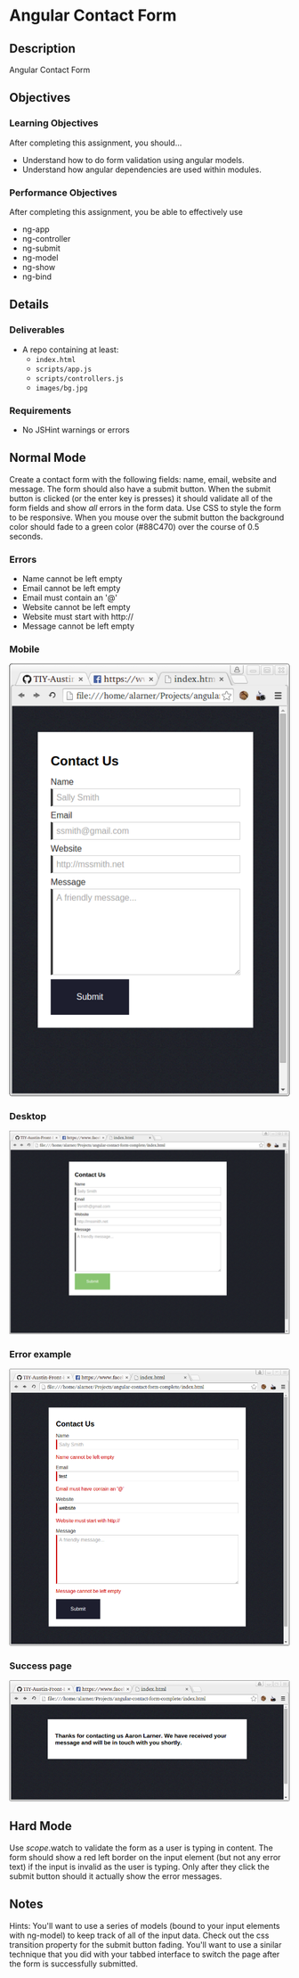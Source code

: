 # Angular Contact Form

## Description
Angular Contact Form


## Objectives

### Learning Objectives

After completing this assignment, you should…

* Understand how to do form validation using angular models.
* Understand how angular dependencies are used within modules.


### Performance Objectives

After completing this assignment, you be able to effectively use

* ng-app
* ng-controller
* ng-submit
* ng-model
* ng-show
* ng-bind




## Details

### Deliverables

* A repo containing at least:
  * `index.html`
  * `scripts/app.js`
  * `scripts/controllers.js`
  * `images/bg.jpg`

### Requirements

* No JSHint warnings or errors


## Normal Mode
Create a contact form with the following fields: name, email, website and message. The form should also have a submit button. When the submit button is clicked (or the enter key is presses) it should validate all of the form fields and show *all* errors in the form data. Use CSS to style the form to be responsive. When you mouse over the submit button the background color should fade to a green color (#88C470) over the course of 0.5 seconds.

### Errors
* Name cannot be left empty
* Email cannot be left empty
* Email must contain an '@'
* Website cannot be left empty
* Website must start with http://
* Message cannot be left empty

### Mobile
![Mobile](/mobile.png)
### Desktop
![Desktop](/desktop.png)
### Error example
![Error](/error.png)
### Success page
![Success](/success.png)

## Hard Mode
Use $scope.$watch to validate the form as a user is typing in content. The form should show a red left border on the input element (but not any error text) if the input is invalid as the user is typing. Only after they click the submit button should it actually show the error messages.


## Notes
Hints: You'll want to use a series of models (bound to your input elements with ng-model) to keep track of all of the input data. Check out the css transition property for the submit button fading. You'll want to use a sinilar technique that you did with your tabbed interface to switch the page after the form is successfully submitted.

<!-- ## Additional Resources

* Read []()
 -->